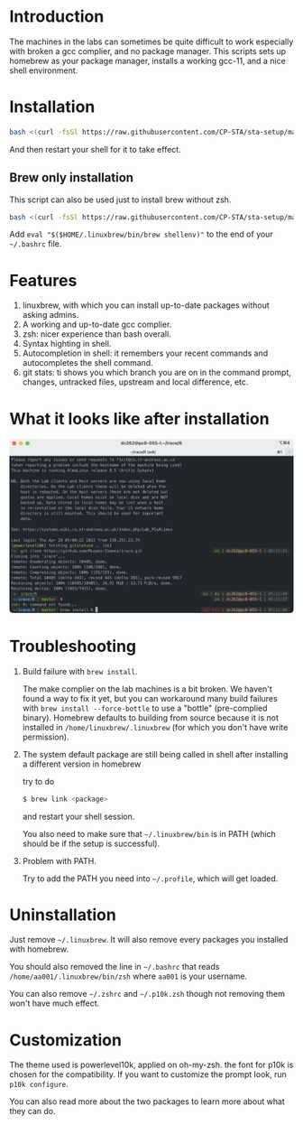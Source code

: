 # Introduction
The machines in the labs can sometimes be quite difficult to work especially with broken a gcc complier, and no package manager. This scripts sets up homebrew as your package manager, installs a working gcc-11, and a nice shell environment. 

# Installation
```bash
bash <(curl -fsSl https://raw.githubusercontent.com/CP-STA/sta-setup/master/setup.sh)
```

And then restart your shell for it to take effect.

## Brew only installation

This script can also be used just to install brew without zsh.

```bash
bash <(curl -fsSl https://raw.githubusercontent.com/CP-STA/sta-setup/master/setup.sh) -B
```

Add `eval "$($HOME/.linuxbrew/bin/brew shellenv)"` to the end of your `~/.bashrc` file.

# Features
1. linuxbrew, with which you can install up-to-date packages without asking admins.
2. A working and up-to-date gcc complier.
3. zsh: nicer experience than bash overall.
4. Syntax highting in shell.
5. Autocompletion in shell: it remembers your recent commands and autocompletes the shell command.
6. git stats: ti shows you which branch you are on in the command prompt, changes, untracked files, upstream and local difference, etc. 

# What it looks like after installation
![Screenshot](./screenshot.png)

# Troubleshooting
1. Build failure with `brew install`.

    The make complier on the lab machines is a bit broken. We haven't found a way to fix it yet, but you can workaround many build failures with `brew install --force-bottle` to use a "bottle" (pre-complied binary). Homebrew defaults to building from source because it is not installed in `/home/linuxbrew/.linuxbrew` (for which you don't have write permission). 

2. The system default package are still being called in shell after installing a different version in homebrew

    try to do
    ```bash 
    $ brew link <package>
    ```
    and restart your shell session.

    You also need to make sure that `~/.linuxbrew/bin` is in PATH (which should be if the setup is successful). 

3. Problem with PATH.

    Try to add the PATH you need into `~/.profile`, which will get loaded.

# Uninstallation
Just remove `~/.linuxbrew`. It will also remove every packages you installed with homebrew.

You should also removed the line in `~/.bashrc` that reads `/home/aa001/.linuxbrew/bin/zsh` where `aa001` is your username.

You can also remove `~/.zshrc` and `~/.p10k.zsh` though not removing them won't have much effect. 

# Customization
The theme used is powerlevel10k, applied on oh-my-zsh. the font for p10k is chosen for the compatibility. If you want to customize the prompt look, run `p10k configure`. 

You can also read more about the two packages to learn more about what they can do. 